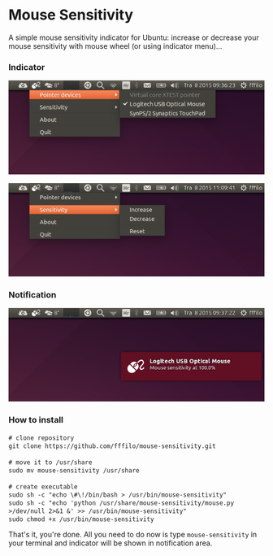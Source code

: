 Mouse Sensitivity
=================

A simple mouse sensitivity indicator for Ubuntu: increase or decrease your mouse sensitivity with mouse wheel (or using indicator menu)...

### Indicator

![Indicator Menu Pointers](screenshot-1.png)

![Indicator Menu Sensitivity](screenshot-2.png)

### Notification

![Notification](screenshot-3.png)

### How to install

	# clone repository
	git clone https://github.com/fffilo/mouse-sensitivity.git

	# move it to /usr/share
	sudo mv mouse-sensitivity /usr/share

	# create executable
	sudo sh -c "echo \#\!/bin/bash > /usr/bin/mouse-sensitivity"
	sudo sh -c "echo 'python /usr/share/mouse-sensitivity/mouse.py >/dev/null 2>&1 &' >> /usr/bin/mouse-sensitivity"
	sudo chmod +x /usr/bin/mouse-sensitivity

That's it, you're done. All you need to do now is type `mouse-sensitivity` in your terminal and indicator will be shown in notification area.
